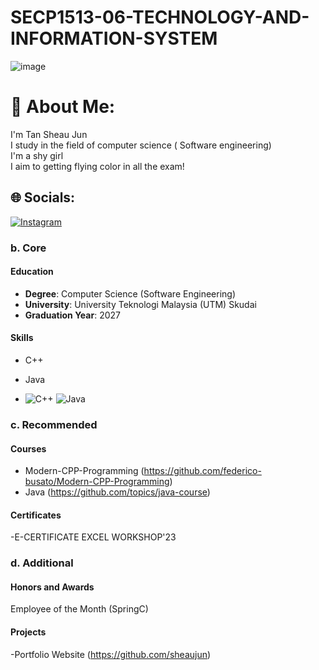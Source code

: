# SECP1513-06-TECHNOLOGY-AND-INFORMATION-SYSTEM
![image](https://github.com/sheaujun/SECP1513-06-TECHNOLOGY-AND-INFORMATION-SYSTEM/assets/147408149/ff06c41f-a4cb-466b-8534-d38d1f5007f7)

# 💫 About Me:
I'm Tan Sheau Jun<br>I study in the field of computer science ( Software engineering)<br>I'm a shy girl<br>I aim to getting flying color in all the exam!


## 🌐 Socials:
[![Instagram](https://img.shields.io/badge/Instagram-%23E4405F.svg?logo=Instagram&logoColor=white)](https://instagram.com/sheaujun_0110) 

### b. Core
#### Education
- **Degree**: Computer Science (Software Engineering)
- **University**: University Teknologi Malaysia (UTM) Skudai
- **Graduation Year**: 2027

#### Skills
- C++
- Java

- ![C++](https://img.shields.io/badge/c++-%2300599C.svg?style=for-the-badge&logo=c%2B%2B&logoColor=white) ![Java](https://img.shields.io/badge/java-%23ED8B00.svg?style=for-the-badge&logo=openjdk&logoColor=white)
  
### c. Recommended
#### Courses
- Modern-CPP-Programming (https://github.com/federico-busato/Modern-CPP-Programming)
- Java (https://github.com/topics/java-course)

#### Certificates
-E-CERTIFICATE EXCEL WORKSHOP'23

### d. Additional
#### Honors and Awards
Employee of the Month (SpringC)

#### Projects
-Portfolio Website (https://github.com/sheaujun)

